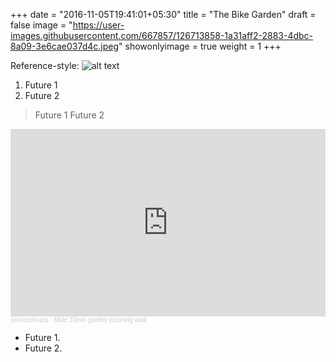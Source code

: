 +++
date = "2016-11-05T19:41:01+05:30"
title = "The Bike Garden"
draft = false
image = "https://user-images.githubusercontent.com/667857/126713858-1a31aff2-2883-4dbc-8a09-3e6cae037d4c.jpeg"
showonlyimage = true
weight = 1
+++

Reference-style: 
![alt text][logo]

[logo]: https://user-images.githubusercontent.com/667857/126713731-cfc45366-a7ad-4093-966a-3fe301fac244.jpeg "Second Image"
<!--more-->


1. Future 1
2. Future 2

> Future 1
> Future 2

<iframe width="100%" height="300" scrolling="no" frameborder="no" allow="autoplay" src="https://w.soundcloud.com/player/?url=https%3A//api.soundcloud.com/tracks/1094254432&color=%23ff5500&auto_play=false&hide_related=false&show_comments=true&show_user=true&show_reposts=false&show_teaser=true&visual=true"></iframe><div style="font-size: 10px; color: #cccccc;line-break: anywhere;word-break: normal;overflow: hidden;white-space: nowrap;text-overflow: ellipsis; font-family: Interstate,Lucida Grande,Lucida Sans Unicode,Lucida Sans,Garuda,Verdana,Tahoma,sans-serif;font-weight: 100;"><a href="https://soundcloud.com/simranchopra" title="simranchopra" target="_blank" style="color: #cccccc; text-decoration: none;">simranchopra</a> · <a href="https://soundcloud.com/simranchopra/male-10min-visioningwalk" title="Male 10min guided visioning walk" target="_blank" style="color: #cccccc; text-decoration: none;">Male 10min guided visioning walk</a></div>

* Future 1.
* Future 2.

